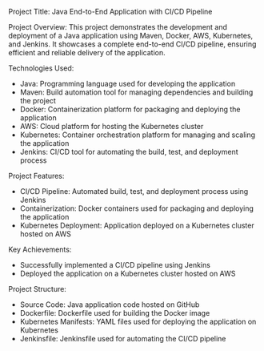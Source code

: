 Project Title:
Java End-to-End Application with CI/CD Pipeline

Project Overview:
This project demonstrates the development and deployment of a Java application using Maven, Docker, AWS, Kubernetes, and Jenkins. It showcases a complete end-to-end CI/CD pipeline, ensuring efficient and reliable delivery of the application.

Technologies Used:
- Java: Programming language used for developing the application
- Maven: Build automation tool for managing dependencies and building the project
- Docker: Containerization platform for packaging and deploying the application
- AWS: Cloud platform for hosting the Kubernetes cluster
- Kubernetes: Container orchestration platform for managing and scaling the application
- Jenkins: CI/CD tool for automating the build, test, and deployment process

Project Features:
- CI/CD Pipeline: Automated build, test, and deployment process using Jenkins
- Containerization: Docker containers used for packaging and deploying the application
- Kubernetes Deployment: Application deployed on a Kubernetes cluster hosted on AWS


Key Achievements:
- Successfully implemented a CI/CD pipeline using Jenkins
- Deployed the application on a Kubernetes cluster hosted on AWS


Project Structure:
- Source Code: Java application code hosted on GitHub
- Dockerfile: Dockerfile used for building the Docker image
- Kubernetes Manifests: YAML files used for deploying the application on Kubernetes
- Jenkinsfile: Jenkinsfile used for automating the CI/CD pipeline
